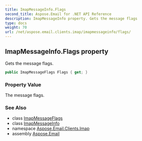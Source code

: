 ```yaml
---
title: ImapMessageInfo.Flags
second_title: Aspose.Email for .NET API Reference
description: ImapMessageInfo property. Gets the message flags
type: docs
weight: 70
url: /net/aspose.email.clients.imap/imapmessageinfo/flags/
---
```

## ImapMessageInfo.Flags property

Gets the message flags.

```csharp
public ImapMessageFlags Flags { get; }
```

### Property Value

The message flags.

### See Also

* class [ImapMessageFlags](../../imapmessageflags/)
* class [ImapMessageInfo](../)
* namespace [Aspose.Email.Clients.Imap](../../imapmessageinfo/)
* assembly [Aspose.Email](../../../)


